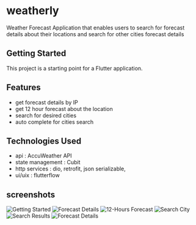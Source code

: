# weatherly

Weather Forecast Application that enables users to search for forecast details about their locations and search for other cities forecast details

## Getting Started

This project is a starting point for a Flutter application.

## Features

- get forecast details by IP
- get 12 hour forecast about the location
- search for desired cities
- auto complete for cities search

## Technologies Used
- api : AccuWeather API
- state management : Cubit
- http services : dio, retrofit, json serializable,
- ui/uix : flutterflow

## screenshots

![Getting Started](./assets/screenshots/gettingstarted.png)
![Forecast Details](./assets/screenshots/forecastdetails.png)
![12-Hours Forecast](./assets/screenshots/12hoursforecast.png)
![Search City](./assets/screenshots/searchcity.png)
![Search Results](./assets/screenshots/searchresults.png)
![Forecast Details](./assets/screenshots/forecastdetails2.png)



